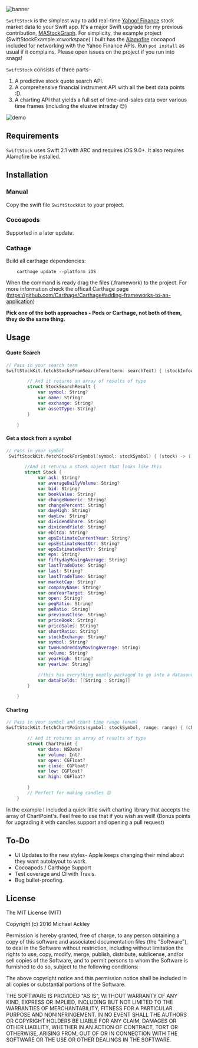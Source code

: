 
![banner](assets/banner.png)

`SwiftStock` is the simplest way to add real-time <a href="http://finance.yahoo.com">Yahoo! Finance</a> stock market data to your Swift app. It's a major Swift upgrade for my previous contribution, <a href="https://github.com/ackleymi/MAStockGraph">MAStockGraph</a>. For simplicity, the example project (SwiftStockExample.xcworkspace) I built has the <a href="https://github.com/Alamofire/Alamofire">Alamofire</a> cocoapod included for networking with the Yahoo Finance APIs. Run `pod install` as usual if it complains. Please open issues on the project if you run into snags!

`SwiftStock` consists of three parts-
1) A predictive stock quote search API.
2) A comprehensive financial instrument API with all the best data points :D.
3) A charting API that yields a full set of time-and-sales data over various time frames (including the elusive intraday 😊)

![demo](assets/demo.gif)

## Requirements

`SwiftStock` uses Swift 2.1 with ARC and requires iOS 9.0+. It also requires Alamofire be installed.

## Installation

### Manual

Copy the swift file `SwiftStockKit` to your project.

### Cocoapods

Supported in a later update. 

### Cathage
Build all carthage dependencies:

		carthage update --platform iOS
				
When the command is ready drag the files (.framework) to the project. For more information check the officail Carthage page (https://github.com/Carthage/Carthage#adding-frameworks-to-an-application)

__Pick one of the both approaches - Pods or Carthage, not both of them, they do the same thing.__

## Usage

#### Quote Search

```swift
// Pass in your search term
SwiftStockKit.fetchStocksFromSearchTerm(term: searchText) { (stockInfoArray) -> () in

        // And it returns an array of results of type
        struct StockSearchResult {
		    var symbol: String?
		    var name: String?
		    var exchange: String?
		    var assetType: String?
		}

    }

```

#### Get a stock from a symbol

```swift
// Pass in your symbol
 SwiftStockKit.fetchStockForSymbol(symbol: stockSymbol) { (stock) -> () in

       //And it returns a stock object that looks like this
       struct Stock {
		    var ask: String?
		    var averageDailyVolume: String?
		    var bid: String?
		    var bookValue: String?
		    var changeNumeric: String?
		    var changePercent: String?
		    var dayHigh: String?
		    var dayLow: String?
		    var dividendShare: String?
		    var dividendYield: String?
		    var ebitda: String?
		    var epsEstimateCurrentYear: String?
		    var epsEstimateNextQtr: String?
		    var epsEstimateNextYr: String?
		    var eps: String?
		    var fiftydayMovingAverage: String?
		    var lastTradeDate: String?
		    var last: String?
		    var lastTradeTime: String?
		    var marketCap: String?
		    var companyName: String?
		    var oneYearTarget: String?
		    var open: String?
		    var pegRatio: String?
		    var peRatio: String?
		    var previousClose: String?
		    var priceBook: String?
		    var priceSales: String?
		    var shortRatio: String?
		    var stockExchange: String?
		    var symbol: String?
		    var twoHundreddayMovingAverage: String?
		    var volume: String?
		    var yearHigh: String?
		    var yearLow: String?

		    //this has everything neatly packaged to go into a datasource
		    var dataFields: [[String : String]]
		}

	}

```

#### Charting

```swift
// Pass in your symbol and chart time range (enum)
SwiftStockKit.fetchChartPoints(symbol: stockSymbol, range: range) { (chartPoints) -> () in

	    // And it returns an array of results of type
		struct ChartPoint {
		    var date: NSDate?
		    var volume: Int?
		    var open: CGFloat?
		    var close: CGFloat?
		    var low: CGFloat?
		    var high: CGFloat?

		}
		// Perfect for making candles 😊
    }

```

In the example I included a quick little swift charting library that accepts the array of ChartPoint's. Feel free to use that if you wish as well! (Bonus points for upgrading it with candles support and opening a pull request)

## To-Do
-  UI Updates to the new styles- Apple keeps changing their mind about they want autolayout to work.
-  Cocoapods / Carthage Support
-  Test coverage and CI with Travis. 
-  Bug bullet-proofing.

## License

The MIT License (MIT)

Copyright (c) 2016 Michael Ackley

Permission is hereby granted, free of charge, to any person obtaining a copy
of this software and associated documentation files (the "Software"), to deal
in the Software without restriction, including without limitation the rights
to use, copy, modify, merge, publish, distribute, sublicense, and/or sell
copies of the Software, and to permit persons to whom the Software is
furnished to do so, subject to the following conditions:

The above copyright notice and this permission notice shall be included in
all copies or substantial portions of the Software.

THE SOFTWARE IS PROVIDED "AS IS", WITHOUT WARRANTY OF ANY KIND, EXPRESS OR
IMPLIED, INCLUDING BUT NOT LIMITED TO THE WARRANTIES OF MERCHANTABILITY,
FITNESS FOR A PARTICULAR PURPOSE AND NONINFRINGEMENT. IN NO EVENT SHALL THE
AUTHORS OR COPYRIGHT HOLDERS BE LIABLE FOR ANY CLAIM, DAMAGES OR OTHER
LIABILITY, WHETHER IN AN ACTION OF CONTRACT, TORT OR OTHERWISE, ARISING FROM,
OUT OF OR IN CONNECTION WITH THE SOFTWARE OR THE USE OR OTHER DEALINGS IN
THE SOFTWARE.
